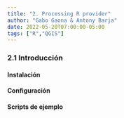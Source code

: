 ```yaml
---
title: "2. Processing R provider"
author: "Gabo Gaona & Antony Barja"
date: 2022-05-20T07:00:00-05:00
tags: ["R","QGIS"]
---
```


### 2.1 Introducción

#### Instalación

#### Configuración

#### Scripts de ejemplo
